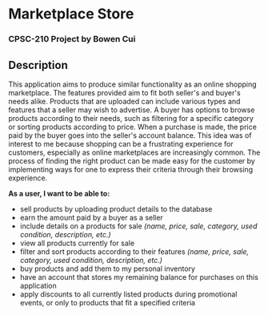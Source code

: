 # Marketplace Store
### CPSC-210 Project by Bowen Cui

## Description
This application aims to produce similar functionality as an online shopping marketplace. The features provided aim 
to fit both seller's and buyer's needs alike. Products that are uploaded can include various types and features that a seller may wish to advertise. A buyer has options to browse 
products according to their needs, such as filtering for a specific category or sorting products according to price. 
When a purchase is made, the price paid by the buyer goes into the seller's account balance. This idea was of interest 
to me because 
shopping can be a frustrating experience for 
customers, especially 
as online marketplaces are increasingly common. The process of finding the right product can be made easy for the 
customer by implementing ways for one to express their criteria through their browsing experience.

**As a user, I want to be able to:**
- sell products by uploading product details to the database
- earn the amount paid by a buyer as a seller
- include details on a products for sale *(name, price, sale, category, used condition, description, etc.)*
- view all products currently for sale
- filter and sort products according to their features *(name, price, sale, category, used condition, description, etc.)*
- buy products and add them to my personal inventory
- have an account that stores my remaining balance for purchases on this application
- apply discounts to all currently listed products during promotional events, or only to products that fit a specified 
  criteria